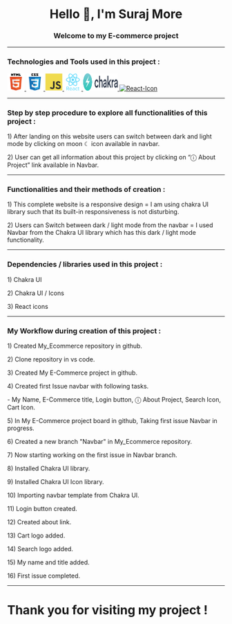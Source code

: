 <h1 align="center">Hello 👋, I'm Suraj More</h1>
<h3 align="center">Welcome to my E-commerce project</h3>

<hr>

<h3 align="left">Technologies and Tools used in this project :</h3>
<p align="left"> 
   <a href="https://developer.mozilla.org/en-US/docs/Web/HTML" target="_blank" rel="noreferrer"> <img src="https://raw.githubusercontent.com/devicons/devicon/master/icons/html5/html5-original-wordmark.svg" alt="HTML" width="40" height="40"/> </a> 
  <a href="https://developer.mozilla.org/en-US/docs/Web/CSS" target="_blank" rel="noreferrer"> <img src="https://raw.githubusercontent.com/devicons/devicon/master/icons/css3/css3-original-wordmark.svg" alt="CSS" width="40" height="40"/> </a> 
  <a href="https://developer.mozilla.org/en-US/docs/Web/JavaScript" target="_blank" rel="noreferrer"> <img src="https://raw.githubusercontent.com/devicons/devicon/master/icons/javascript/javascript-original.svg" alt="JavaScript" width="40" height="40"/> </a> 
  <a href="https://reactjs.org/docs/getting-started.html" target="_blank" rel="noreferrer"> <img src="https://raw.githubusercontent.com/devicons/devicon/master/icons/react/react-original-wordmark.svg" alt="React" width="40" height="40"/> </a> 
    <a href="https://chakra-ui.com/getting-started" target="_blank" rel="noreferrer"> <img src="https://raw.githubusercontent.com/chakra-ui/chakra-ui/main/media/logo-colored@2x.png?raw=true" alt="Chakra UI" width="80" height="40"/> </a> 
      <a href="https://react-icons.github.io/react-icons/" target="_blank" rel="noreferrer"> <img src="https://static.javatpoint.com/tutorial/reactjs/images/react-icons.png" alt="React-Icon" width="90" height="40"/> </a> 
</p>
<hr/>
<h3> Step by step procedure to explore all functionalities of this project :</h3>
<p>1) After landing on this website users can switch between dark and light mode by clicking on moon ☾ icon available in navbar.</p>
<p>2) User can get all information about this project by clicking on “ⓘ About Project” link available in Navbar.</p>
<hr/>
<h3> Functionalities and their methods of creation :</h3>
<p>1) This complete website is a responsive design = I am using chakra UI library such that its built-in responsiveness is not disturbing.</p> 
<p>2) Users can Switch between dark / light mode from the navbar = I used Navbar from the Chakra UI library which has this dark / light mode functionality.</p>
<hr/>
<h3>Dependencies / libraries used in this project :</h3>
<p> 1) Chakra UI </p>
<p> 2) Chakra UI / Icons </p>
<p> 3) React icons </p>
<hr/>
<h3>My Workflow during creation of this project :</h3>
<p> 1) Created My_Ecommerce repository in github. 
<p> 2) Clone repository in vs code. 
<p> 3) Created My E-Commerce project in github.  
<p> 4) Created first Issue navbar with following tasks. 
    <p>     - My Name,  E-Commerce title,  Login button, ⓘ About Project, Search Icon, Cart Icon. </p>
<p> 5) In My E-Commerce project board in github, Taking first issue Navbar in progress.
<p> 6) Created a new branch "Navbar" in My_Ecommerce repository.
<p> 7) Now starting working on the first issue in Navbar branch. 
<p> 8) Installed Chakra UI library. 
<p> 9) Installed Chakra UI Icon library.  
<p> 10) Importing navbar template from Chakra UI.
<p> 11) Login button created. 
<p> 12) Created about link. 
<p> 13) Cart logo added.
<p> 14) Search logo added. 
<p> 15) My name and title added. 
<p> 16) First issue completed. 
<hr/>
<h1> Thank you for visiting my project ! </h1>
